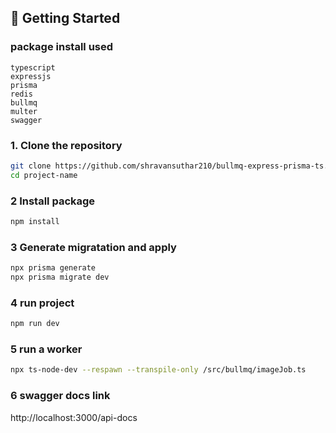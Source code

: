 ## 🚀 Getting Started

### package install used
    typescript
    expressjs
    prisma
    redis
    bullmq
    multer
    swagger

### 1. Clone the repository

```bash
git clone https://github.com/shravansuthar210/bullmq-express-prisma-ts.git
cd project-name
```
### 2 Install package
```bash
npm install
```
### 3 Generate migratation and apply
```bash
npx prisma generate
npx prisma migrate dev
```
### 4 run project
```bash
npm run dev
```

### 5 run a worker
```bash
npx ts-node-dev --respawn --transpile-only /src/bullmq/imageJob.ts
```

### 6 swagger docs link 
http://localhost:3000/api-docs
